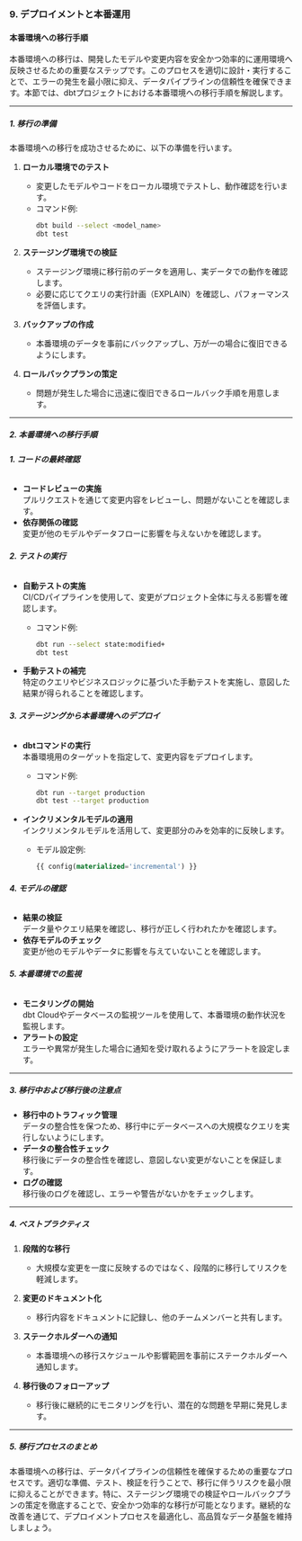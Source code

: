 ### 9. デプロイメントと本番運用

#### 本番環境への移行手順

本番環境への移行は、開発したモデルや変更内容を安全かつ効率的に運用環境へ反映させるための重要なステップです。このプロセスを適切に設計・実行することで、エラーの発生を最小限に抑え、データパイプラインの信頼性を確保できます。本節では、dbtプロジェクトにおける本番環境への移行手順を解説します。

---

##### 1. **移行の準備**
本番環境への移行を成功させるために、以下の準備を行います。

1. **ローカル環境でのテスト**
   - 変更したモデルやコードをローカル環境でテストし、動作確認を行います。
   - コマンド例:
     ```bash
     dbt build --select <model_name>
     dbt test
     ```

2. **ステージング環境での検証**
   - ステージング環境に移行前のデータを適用し、実データでの動作を確認します。
   - 必要に応じてクエリの実行計画（EXPLAIN）を確認し、パフォーマンスを評価します。

3. **バックアップの作成**
   - 本番環境のデータを事前にバックアップし、万が一の場合に復旧できるようにします。

4. **ロールバックプランの策定**
   - 問題が発生した場合に迅速に復旧できるロールバック手順を用意します。

---

##### 2. **本番環境への移行手順**

###### **1. コードの最終確認**
- **コードレビューの実施**  
  プルリクエストを通じて変更内容をレビューし、問題がないことを確認します。
- **依存関係の確認**  
  変更が他のモデルやデータフローに影響を与えないかを確認します。

###### **2. テストの実行**
- **自動テストの実施**  
  CI/CDパイプラインを使用して、変更がプロジェクト全体に与える影響を確認します。
  - コマンド例:
    ```bash
    dbt run --select state:modified+
    dbt test
    ```

- **手動テストの補完**  
  特定のクエリやビジネスロジックに基づいた手動テストを実施し、意図した結果が得られることを確認します。

###### **3. ステージングから本番環境へのデプロイ**
- **dbtコマンドの実行**  
  本番環境用のターゲットを指定して、変更内容をデプロイします。
  - コマンド例:
    ```bash
    dbt run --target production
    dbt test --target production
    ```

- **インクリメンタルモデルの適用**  
  インクリメンタルモデルを活用して、変更部分のみを効率的に反映します。
  - モデル設定例:
    ```sql
    {{ config(materialized='incremental') }}
    ```

###### **4. モデルの確認**
- **結果の検証**  
  データ量やクエリ結果を確認し、移行が正しく行われたかを確認します。
- **依存モデルのチェック**  
  変更が他のモデルやデータに影響を与えていないことを確認します。

###### **5. 本番環境での監視**
- **モニタリングの開始**  
  dbt Cloudやデータベースの監視ツールを使用して、本番環境の動作状況を監視します。
- **アラートの設定**  
  エラーや異常が発生した場合に通知を受け取れるようにアラートを設定します。

---

##### 3. **移行中および移行後の注意点**
- **移行中のトラフィック管理**  
  データの整合性を保つため、移行中にデータベースへの大規模なクエリを実行しないようにします。
- **データの整合性チェック**  
  移行後にデータの整合性を確認し、意図しない変更がないことを保証します。
- **ログの確認**  
  移行後のログを確認し、エラーや警告がないかをチェックします。

---

##### 4. **ベストプラクティス**
1. **段階的な移行**  
   - 大規模な変更を一度に反映するのではなく、段階的に移行してリスクを軽減します。

2. **変更のドキュメント化**  
   - 移行内容をドキュメントに記録し、他のチームメンバーと共有します。

3. **ステークホルダーへの通知**  
   - 本番環境への移行スケジュールや影響範囲を事前にステークホルダーへ通知します。

4. **移行後のフォローアップ**  
   - 移行後に継続的にモニタリングを行い、潜在的な問題を早期に発見します。

---

##### 5. **移行プロセスのまとめ**
本番環境への移行は、データパイプラインの信頼性を確保するための重要なプロセスです。適切な準備、テスト、検証を行うことで、移行に伴うリスクを最小限に抑えることができます。特に、ステージング環境での検証やロールバックプランの策定を徹底することで、安全かつ効率的な移行が可能となります。継続的な改善を通じて、デプロイメントプロセスを最適化し、高品質なデータ基盤を維持しましょう。